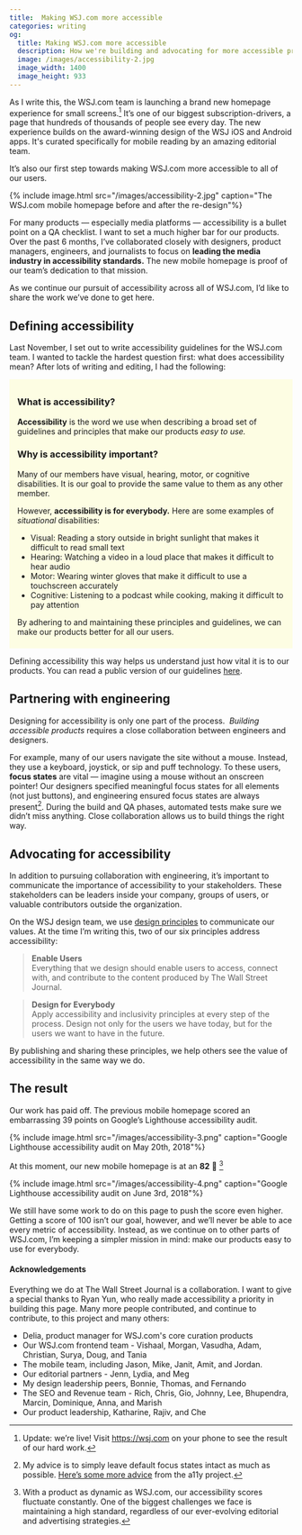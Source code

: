```yaml
---
title:  Making WSJ.com more accessible
categories: writing
og:
  title: Making WSJ.com more accessible
  description: How we're building and advocating for more accessible products
  image: /images/accessibility-2.jpg
  image_width: 1400 
  image_height: 933
---
```


As I write this, the WSJ.com team is launching a brand new homepage experience for small screens.[^1] It’s one of our biggest subscription-drivers, a page that hundreds of thousands of people see every day. The new experience builds on the award-winning design of the WSJ iOS and Android apps. It's curated specifically for mobile reading by an amazing editorial team. 

It’s also our first step towards making WSJ.com more accessible to all of our users.

{% include image.html src="/images/accessibility-2.jpg" caption="The WSJ.com mobile homepage before and after the re-design"%}

For many products — especially media platforms — accessibility is a bullet point on a QA checklist. I want to set a much higher bar for our products. Over the past 6 months, I’ve collaborated closely with designers, product managers, engineers, and journalists to focus on **leading the media industry in accessibility standards.** The new mobile homepage is proof of our team’s dedication to that mission.

As we continue our pursuit of accessibility across all of WSJ.com, I’d like to share the work we’ve done to get here.

## Defining accessibility

Last November, I set out to write accessibility guidelines for the WSJ.com team. I wanted to tackle the hardest question first: what does accessibility mean? After lots of writing and editing, I had the following:

<div style="background: rgba(255, 255, 0, 0.1); padding: 0.5em 1em; margin-bottom: 1em" markdown="1">

### What is accessibility?

**Accessibility** is the word we use when describing a broad set of guidelines and principles that make our products _easy to use._

### Why is accessibility important?

Many of our members have visual, hearing, motor, or cognitive disabilities. It is our goal to provide the same value to them as any other member.

However, **accessibility is for everybody.** Here are some examples of _situational_ disabilities: 	

- Visual: Reading a story outside in bright sunlight that makes it difficult to read small text
- Hearing: Watching a video in a loud place that makes it difficult to hear audio 
- Motor: Wearing winter gloves that make it difficult to use a touchscreen accurately
- Cognitive: Listening to a podcast while cooking, making it difficult to pay attention

By adhering to and maintaining these principles and guidelines, we can make our products better for all our users.
</div>

Defining accessibility this way helps us understand just how vital it is to our products. You can read a public version of our guidelines [here](/pages/wsj-accessibility-guidelines).

## Partnering with engineering

Designing for accessibility is only one part of the process.  _Building accessible products_ requires a close collaboration between engineers and designers.

For example, many of our users navigate the site without a mouse. Instead, they use a keyboard, joystick, or sip and puff technology. To these users, **focus states** are vital — imagine using a mouse without an onscreen pointer! Our designers specified meaningful focus states for all elements (not just buttons), and engineering ensured focus states are always present[^2]. During the build and QA phases, automated tests make sure we didn’t miss anything. Close collaboration allows us to build things the right way.

## Advocating for accessibility

In addition to pursuing collaboration with engineering, it’s important to communicate the importance of accessibility to your stakeholders. These stakeholders can be leaders inside your company, groups of users, or valuable contributors outside the organization.

On the WSJ design team, we use [design principles](https://matthewstrom.com/writing/principles.html) to communicate our values. At the time I’m writing this, two of our six principles address accessibility:

> **Enable Users**  
> Everything that we design should enable users to access, connect with, and contribute to the content produced by The Wall Street Journal.

> **Design for Everybody**  
> Apply accessibility and inclusivity principles at every step of the process. Design not only for the users we have today, but for the users we want to have in the future.

By publishing and sharing these principles, we help others see the value of accessibility in the same way we do.

## The result

Our work has paid off. The previous mobile homepage scored an embarrassing 39 points on Google’s Lighthouse accessibility audit.

{% include image.html src="/images/accessibility-3.png" caption="Google Lighthouse accessibility audit on May 20th, 2018"%}

At this moment, our new mobile homepage is at an **82** 🎉 [^3]

{% include image.html src="/images/accessibility-4.png" caption="Google Lighthouse accessibility audit on June 3rd, 2018"%}

We still have some work to do on this page to push the score even higher. Getting a score of 100 isn’t our goal, however, and we’ll never be able to ace every metric of accessibility. Instead, as we continue on to other parts of WSJ.com, I’m keeping a simpler mission in mind: make our products easy to use for everybody.

#### Acknowledgements

Everything we do at The Wall Street Journal is a collaboration. I want to give a special thanks to Ryan Yun, who really made accessibility a priority in building this page. Many more people contributed, and continue to contribute, to this project and many others:

* Delia, product manager for WSJ.com's core curation products
* Our WSJ.com frontend team - Vishaal, Morgan, Vasudha, Adam, Christian, Surya, Doug, and Tania
* The mobile team, including Jason, Mike, Janit, Amit, and Jordan.
* Our editorial partners - Jenn, Lydia, and Meg
* My design leadership peers, Bonnie, Thomas, and Fernando
* The SEO and Revenue team - Rich, Chris, Gio, Johnny, Lee, Bhupendra, Marcin, Dominique, Anna, and Marish
* Our product leadership, Katharine, Rajiv, and Che

[^1]: Update: we’re live! Visit <https://wsj.com> on your phone to see the result of our hard work.
[^2]: My advice is to simply leave default focus states intact as much as possible. [Here’s some more advice](https://a11yproject.com/posts/never-remove-css-outlines/) from the a11y project.
[^3]: With a product as dynamic as WSJ.com, our accessibility scores fluctuate constantly. One of the biggest challenges we face is maintaining a high standard, regardless of our ever-evolving editorial and advertising strategies.